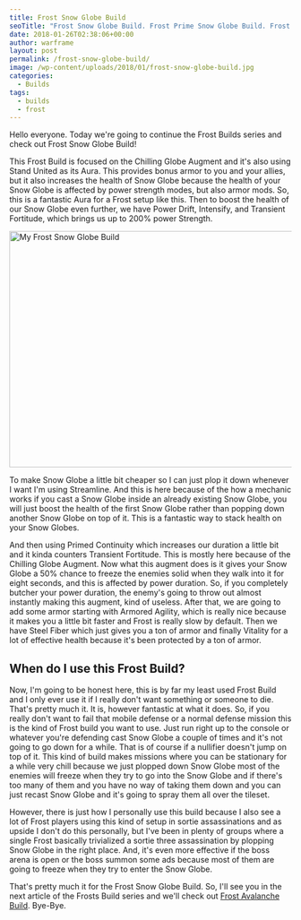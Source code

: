 ```yaml
---
title: Frost Snow Globe Build
seoTitle: "Frost Snow Globe Build. Frost Prime Snow Globe Build. Frost builds"
date: 2018-01-26T02:38:06+00:00
author: warframe
layout: post
permalink: /frost-snow-globe-build/
image: /wp-content/uploads/2018/01/frost-snow-globe-build.jpg
categories:
  - Builds
tags:
  - builds
  - frost
---
```

Hello everyone. Today we're going to continue the Frost Builds series and check out Frost Snow Globe Build!<!--more-->

This Frost Build is focused on the Chilling Globe Augment and it's also using Stand United as its Aura. This provides bonus armor to you and your allies, but it also increases the health of Snow Globe because the health of your Snow Globe is affected by power strength modes, but also armor mods. So, this is a fantastic Aura for a Frost setup like this. Then to boost the health of our Snow Globe even further, we have Power Drift, Intensify, and Transient Fortitude, which brings us up to 200% power Strength.

<img src="https://warframeblog.com/wp-content/uploads/2018/01/Screenshot-2018-01-26-02.33.35-1024x576.png" title="Frost Snow Globe Build" alt="My Frost Snow Globe Build" width="750" height="422" class="alignnone size-large wp-image-602" srcset="https://warframeblog.com/wp-content/uploads/2018/01/Screenshot-2018-01-26-02.33.35-1024x576.png 1024w, https://warframeblog.com/wp-content/uploads/2018/01/Screenshot-2018-01-26-02.33.35-300x169.png 300w, https://warframeblog.com/wp-content/uploads/2018/01/Screenshot-2018-01-26-02.33.35-768x432.png 768w" sizes="(max-width: 750px) 100vw, 750px" />

To make Snow Globe a little bit cheaper so I can just plop it down whenever I want I'm using Streamline. And this is here because of the how a mechanic works if you cast a Snow Globe inside an already existing Snow Globe, you will just boost the health of the first Snow Globe rather than popping down another Snow Globe on top of it. This is a fantastic way to stack health on your Snow Globes.

And then using Primed Continuity which increases our duration a little bit and it kinda counters Transient Fortitude. This is mostly here because of the Chilling Globe Augment. Now what this augment does is it gives your Snow Globe a 50% chance to freeze the enemies solid when they walk into it for eight seconds, and this is affected by power duration. So, if you completely butcher your power duration, the enemy's going to throw out almost instantly making this augment, kind of useless. After that, we are going to add some armor starting with Armored Agility, which is really nice because it makes you a little bit faster and Frost is really slow by default. Then we have Steel Fiber which just gives you a ton of armor and finally Vitality for a lot of effective health because it's been protected by a ton of armor.

## When do I use this Frost Build?

Now, I'm going to be honest here, this is by far my least used Frost Build and I only ever use it if I really don't want something or someone to die. That's pretty much it. It is, however fantastic at what it does. So, if you really don't want to fail that mobile defense or a normal defense mission this is the kind of Frost build you want to use. Just run right up to the console or whatever you're defending cast Snow Globe a couple of times and it's not going to go down for a while. That is of course if a nullifier doesn't jump on top of it. This kind of build makes missions where you can be stationary for a while very chill because we just plopped down Snow Globe most of the enemies will freeze when they try to go into the Snow Globe and if there's too many of them and you have no way of taking them down and you can just recast Snow Globe and it's going to spray them all over the tileset.

However, there is just how I personally use this build because I also see a lot of Frost players using this kind of setup in sortie assassinations and as upside I don't do this personally, but I've been in plenty of groups where a single Frost basically trivialized a sortie three assassination by plopping Snow Globe in the right place. And, it's even more effective if the boss arena is open or the boss summon some ads because most of them are going to freeze when they try to enter the Snow Globe.

That's pretty much it for the Frost Snow Globe Build. So, I'll see you in the next article of the Frosts Build series and we'll check out [Frost Avalanche Build](/frost-avalanche-build/ "Warframe Frost Avalanche Build"). Bye-Bye.